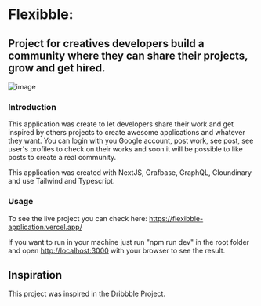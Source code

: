 # Flexibble: 
## Project for creatives developers build a community where they can share their projects, grow and get hired. 

![image](https://github.com/JosiasBatista/flexibble/assets/55117241/4e81ad96-c131-4148-8419-ae8811980fe7)

### Introduction

This application was create to let developers share their work and get inspired by others projects to create awesome applications and whatever they want.
You can login with you Google account, post work, see post, see user's profiles to check on their works and soon it will be possible to like posts to create a real community.

This application was created with NextJS, Grafbase, GraphQL, Cloundinary and use Tailwind and Typescript.

### Usage

To see the live project you can check here: https://flexibble-application.vercel.app/

If you want to run in your machine just run "npm run dev" in the root folder and open [http://localhost:3000](http://localhost:3000) with your browser to see the result.

## Inspiration

This project was inspired in the Dribbble Project.
